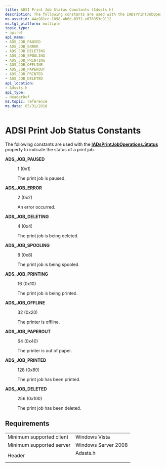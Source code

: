 ```yaml
---
title: ADSI Print Job Status Constants (Adssts.h)
description: The following constants are used with the IADsPrintJobOperations.Status property to indicate the status of a print job.
ms.assetid: 44a981cc-1098-4b6d-8332-e678953c9112
ms.tgt_platform: multiple
topic_type:
- apiref
api_name:
- ADS_JOB_PAUSED
- ADS_JOB_ERROR
- ADS_JOB_DELETING
- ADS_JOB_SPOOLING
- ADS_JOB_PRINTING
- ADS_JOB_OFFLINE
- ADS_JOB_PAPEROUT
- ADS_JOB_PRINTED
- ADS_JOB_DELETED
api_location:
- Adssts.h
api_type:
- HeaderDef
ms.topic: reference
ms.date: 05/31/2018
---
```


# ADSI Print Job Status Constants

The following constants are used with the [**IADsPrintJobOperations.Status**](iadsprintjoboperations-property-methods.md) property to indicate the status of a print job.

<dl> <dt>

<span id="ADS_JOB_PAUSED"></span><span id="ads_job_paused"></span>**ADS\_JOB\_PAUSED**
</dt> <dd> <dl> <dt>

1 (0x1)
</dt> <dt>



The print job is paused.


</dt> </dl> </dd> <dt>

<span id="ADS_JOB_ERROR"></span><span id="ads_job_error"></span>**ADS\_JOB\_ERROR**
</dt> <dd> <dl> <dt>

2 (0x2)
</dt> <dt>



An error occurred.


</dt> </dl> </dd> <dt>

<span id="ADS_JOB_DELETING"></span><span id="ads_job_deleting"></span>**ADS\_JOB\_DELETING**
</dt> <dd> <dl> <dt>

4 (0x4)
</dt> <dt>



The print job is being deleted.


</dt> </dl> </dd> <dt>

<span id="ADS_JOB_SPOOLING"></span><span id="ads_job_spooling"></span>**ADS\_JOB\_SPOOLING**
</dt> <dd> <dl> <dt>

8 (0x8)
</dt> <dt>



The print job is being spooled.


</dt> </dl> </dd> <dt>

<span id="ADS_JOB_PRINTING"></span><span id="ads_job_printing"></span>**ADS\_JOB\_PRINTING**
</dt> <dd> <dl> <dt>

16 (0x10)
</dt> <dt>



The print job is being printed.


</dt> </dl> </dd> <dt>

<span id="ADS_JOB_OFFLINE"></span><span id="ads_job_offline"></span>**ADS\_JOB\_OFFLINE**
</dt> <dd> <dl> <dt>

32 (0x20)
</dt> <dt>



The printer is offline.


</dt> </dl> </dd> <dt>

<span id="ADS_JOB_PAPEROUT"></span><span id="ads_job_paperout"></span>**ADS\_JOB\_PAPEROUT**
</dt> <dd> <dl> <dt>

64 (0x40)
</dt> <dt>



The printer is out of paper.


</dt> </dl> </dd> <dt>

<span id="ADS_JOB_PRINTED"></span><span id="ads_job_printed"></span>**ADS\_JOB\_PRINTED**
</dt> <dd> <dl> <dt>

128 (0x80)
</dt> <dt>



The print job has been printed.


</dt> </dl> </dd> <dt>

<span id="ADS_JOB_DELETED"></span><span id="ads_job_deleted"></span>**ADS\_JOB\_DELETED**
</dt> <dd> <dl> <dt>

256 (0x100)
</dt> <dt>



The print job has been deleted.


</dt> </dl> </dd> </dl>

## Requirements



|                                     |                                                                                     |
|-------------------------------------|-------------------------------------------------------------------------------------|
| Minimum supported client<br/> | Windows Vista<br/>                                                            |
| Minimum supported server<br/> | Windows Server 2008<br/>                                                      |
| Header<br/>                   | <dl> <dt>Adssts.h</dt> </dl> |



 

 





